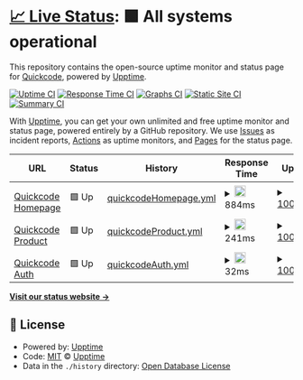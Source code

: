 # [📈 Live Status](https://quickcode-ai.github.io/quickcode-status/): <!--live status--> **🟩 All systems operational**

This repository contains the open-source uptime monitor and status page for [Quickcode](https://quickcode-ai.github.io/quickcode-status/), powered by [Upptime](https://github.com/upptime/upptime).

[![Uptime CI](https://github.com/quickcode-ai/quickcode-status/workflows/Uptime%20CI/badge.svg)](https://github.com/quickcode-ai/quickcode-status/actions?query=workflow%3A%22Uptime+CI%22)
[![Response Time CI](https://github.com/quickcode-ai/quickcode-status/workflows/Response%20Time%20CI/badge.svg)](https://github.com/quickcode-ai/quickcode-status/actions?query=workflow%3A%22Response+Time+CI%22)
[![Graphs CI](https://github.com/quickcode-ai/quickcode-status/workflows/Graphs%20CI/badge.svg)](https://github.com/quickcode-ai/quickcode-status/actions?query=workflow%3A%22Graphs+CI%22)
[![Static Site CI](https://github.com/quickcode-ai/quickcode-status/workflows/Static%20Site%20CI/badge.svg)](https://github.com/quickcode-ai/quickcode-status/actions?query=workflow%3A%22Static+Site+CI%22)
[![Summary CI](https://github.com/quickcode-ai/quickcode-status/workflows/Summary%20CI/badge.svg)](https://github.com/quickcode-ai/quickcode-status/actions?query=workflow%3A%22Summary+CI%22)

With [Upptime](https://upptime.js.org), you can get your own unlimited and free uptime monitor and status page, powered entirely by a GitHub repository. We use [Issues](https://github.com/upptime/upptime/issues) as incident reports, [Actions](https://github.com/quickcode-ai/quickcode-status/actions) as uptime monitors, and [Pages](https://quickcode-ai.github.io/quickcode-status/) for the status page.

<!--start: status pages-->
<!-- This summary is generated by Upptime (https://github.com/upptime/upptime) -->
<!-- Do not edit this manually, your changes will be overwritten -->
<!-- prettier-ignore -->
| URL | Status | History | Response Time | Uptime |
| --- | ------ | ------- | ------------- | ------ |
| <img alt="" src="https://favicons.githubusercontent.com/quickcode.ai" height="13"> [Quickcode Homepage](https://quickcode.ai) | 🟩 Up | [quickcodeHomepage.yml](https://github.com/quickcode-ai/quickcode-status/commits/HEAD/history/quickcodeHomepage.yml) | <details><summary><img alt="Response time graph" src="./graphs/quickcodeHomepage/response-time-week.png" height="20"> 884ms</summary><br><a href="https://quickcode-ai.github.io/quickcode-status/history/quickcodeHomepage"><img alt="Response time 884" src="https://img.shields.io/endpoint?url=https%3A%2F%2Fraw.githubusercontent.com%2Fquickcode-ai%2Fquickcode-status%2FHEAD%2Fapi%2FquickcodeHomepage%2Fresponse-time.json"></a><br><a href="https://quickcode-ai.github.io/quickcode-status/history/quickcodeHomepage"><img alt="24-hour response time 884" src="https://img.shields.io/endpoint?url=https%3A%2F%2Fraw.githubusercontent.com%2Fquickcode-ai%2Fquickcode-status%2FHEAD%2Fapi%2FquickcodeHomepage%2Fresponse-time-day.json"></a><br><a href="https://quickcode-ai.github.io/quickcode-status/history/quickcodeHomepage"><img alt="7-day response time 884" src="https://img.shields.io/endpoint?url=https%3A%2F%2Fraw.githubusercontent.com%2Fquickcode-ai%2Fquickcode-status%2FHEAD%2Fapi%2FquickcodeHomepage%2Fresponse-time-week.json"></a><br><a href="https://quickcode-ai.github.io/quickcode-status/history/quickcodeHomepage"><img alt="30-day response time 884" src="https://img.shields.io/endpoint?url=https%3A%2F%2Fraw.githubusercontent.com%2Fquickcode-ai%2Fquickcode-status%2FHEAD%2Fapi%2FquickcodeHomepage%2Fresponse-time-month.json"></a><br><a href="https://quickcode-ai.github.io/quickcode-status/history/quickcodeHomepage"><img alt="1-year response time 884" src="https://img.shields.io/endpoint?url=https%3A%2F%2Fraw.githubusercontent.com%2Fquickcode-ai%2Fquickcode-status%2FHEAD%2Fapi%2FquickcodeHomepage%2Fresponse-time-year.json"></a></details> | <details><summary><a href="https://quickcode-ai.github.io/quickcode-status/history/quickcodeHomepage">100.00%</a></summary><a href="https://quickcode-ai.github.io/quickcode-status/history/quickcodeHomepage"><img alt="All-time uptime 100.00%" src="https://img.shields.io/endpoint?url=https%3A%2F%2Fraw.githubusercontent.com%2Fquickcode-ai%2Fquickcode-status%2FHEAD%2Fapi%2FquickcodeHomepage%2Fuptime.json"></a><br><a href="https://quickcode-ai.github.io/quickcode-status/history/quickcodeHomepage"><img alt="24-hour uptime 100.00%" src="https://img.shields.io/endpoint?url=https%3A%2F%2Fraw.githubusercontent.com%2Fquickcode-ai%2Fquickcode-status%2FHEAD%2Fapi%2FquickcodeHomepage%2Fuptime-day.json"></a><br><a href="https://quickcode-ai.github.io/quickcode-status/history/quickcodeHomepage"><img alt="7-day uptime 100.00%" src="https://img.shields.io/endpoint?url=https%3A%2F%2Fraw.githubusercontent.com%2Fquickcode-ai%2Fquickcode-status%2FHEAD%2Fapi%2FquickcodeHomepage%2Fuptime-week.json"></a><br><a href="https://quickcode-ai.github.io/quickcode-status/history/quickcodeHomepage"><img alt="30-day uptime 100.00%" src="https://img.shields.io/endpoint?url=https%3A%2F%2Fraw.githubusercontent.com%2Fquickcode-ai%2Fquickcode-status%2FHEAD%2Fapi%2FquickcodeHomepage%2Fuptime-month.json"></a><br><a href="https://quickcode-ai.github.io/quickcode-status/history/quickcodeHomepage"><img alt="1-year uptime 100.00%" src="https://img.shields.io/endpoint?url=https%3A%2F%2Fraw.githubusercontent.com%2Fquickcode-ai%2Fquickcode-status%2FHEAD%2Fapi%2FquickcodeHomepage%2Fuptime-year.json"></a></details>
| <img alt="" src="https://favicons.githubusercontent.com/qc.quickcode.ai" height="13"> [Quickcode Product](https://qc.quickcode.ai) | 🟩 Up | [quickcodeProduct.yml](https://github.com/quickcode-ai/quickcode-status/commits/HEAD/history/quickcodeProduct.yml) | <details><summary><img alt="Response time graph" src="./graphs/quickcodeProduct/response-time-week.png" height="20"> 241ms</summary><br><a href="https://quickcode-ai.github.io/quickcode-status/history/quickcodeProduct"><img alt="Response time 241" src="https://img.shields.io/endpoint?url=https%3A%2F%2Fraw.githubusercontent.com%2Fquickcode-ai%2Fquickcode-status%2FHEAD%2Fapi%2FquickcodeProduct%2Fresponse-time.json"></a><br><a href="https://quickcode-ai.github.io/quickcode-status/history/quickcodeProduct"><img alt="24-hour response time 241" src="https://img.shields.io/endpoint?url=https%3A%2F%2Fraw.githubusercontent.com%2Fquickcode-ai%2Fquickcode-status%2FHEAD%2Fapi%2FquickcodeProduct%2Fresponse-time-day.json"></a><br><a href="https://quickcode-ai.github.io/quickcode-status/history/quickcodeProduct"><img alt="7-day response time 241" src="https://img.shields.io/endpoint?url=https%3A%2F%2Fraw.githubusercontent.com%2Fquickcode-ai%2Fquickcode-status%2FHEAD%2Fapi%2FquickcodeProduct%2Fresponse-time-week.json"></a><br><a href="https://quickcode-ai.github.io/quickcode-status/history/quickcodeProduct"><img alt="30-day response time 241" src="https://img.shields.io/endpoint?url=https%3A%2F%2Fraw.githubusercontent.com%2Fquickcode-ai%2Fquickcode-status%2FHEAD%2Fapi%2FquickcodeProduct%2Fresponse-time-month.json"></a><br><a href="https://quickcode-ai.github.io/quickcode-status/history/quickcodeProduct"><img alt="1-year response time 241" src="https://img.shields.io/endpoint?url=https%3A%2F%2Fraw.githubusercontent.com%2Fquickcode-ai%2Fquickcode-status%2FHEAD%2Fapi%2FquickcodeProduct%2Fresponse-time-year.json"></a></details> | <details><summary><a href="https://quickcode-ai.github.io/quickcode-status/history/quickcodeProduct">100.00%</a></summary><a href="https://quickcode-ai.github.io/quickcode-status/history/quickcodeProduct"><img alt="All-time uptime 100.00%" src="https://img.shields.io/endpoint?url=https%3A%2F%2Fraw.githubusercontent.com%2Fquickcode-ai%2Fquickcode-status%2FHEAD%2Fapi%2FquickcodeProduct%2Fuptime.json"></a><br><a href="https://quickcode-ai.github.io/quickcode-status/history/quickcodeProduct"><img alt="24-hour uptime 100.00%" src="https://img.shields.io/endpoint?url=https%3A%2F%2Fraw.githubusercontent.com%2Fquickcode-ai%2Fquickcode-status%2FHEAD%2Fapi%2FquickcodeProduct%2Fuptime-day.json"></a><br><a href="https://quickcode-ai.github.io/quickcode-status/history/quickcodeProduct"><img alt="7-day uptime 100.00%" src="https://img.shields.io/endpoint?url=https%3A%2F%2Fraw.githubusercontent.com%2Fquickcode-ai%2Fquickcode-status%2FHEAD%2Fapi%2FquickcodeProduct%2Fuptime-week.json"></a><br><a href="https://quickcode-ai.github.io/quickcode-status/history/quickcodeProduct"><img alt="30-day uptime 100.00%" src="https://img.shields.io/endpoint?url=https%3A%2F%2Fraw.githubusercontent.com%2Fquickcode-ai%2Fquickcode-status%2FHEAD%2Fapi%2FquickcodeProduct%2Fuptime-month.json"></a><br><a href="https://quickcode-ai.github.io/quickcode-status/history/quickcodeProduct"><img alt="1-year uptime 100.00%" src="https://img.shields.io/endpoint?url=https%3A%2F%2Fraw.githubusercontent.com%2Fquickcode-ai%2Fquickcode-status%2FHEAD%2Fapi%2FquickcodeProduct%2Fuptime-year.json"></a></details>
| <img alt="" src="https://favicons.githubusercontent.com/qc.quickcode.ai" height="13"> [Quickcode Auth](https://qc.quickcode.ai/auth/) | 🟩 Up | [quickcodeAuth.yml](https://github.com/quickcode-ai/quickcode-status/commits/HEAD/history/quickcodeAuth.yml) | <details><summary><img alt="Response time graph" src="./graphs/quickcodeAuth/response-time-week.png" height="20"> 32ms</summary><br><a href="https://quickcode-ai.github.io/quickcode-status/history/quickcodeAuth"><img alt="Response time 32" src="https://img.shields.io/endpoint?url=https%3A%2F%2Fraw.githubusercontent.com%2Fquickcode-ai%2Fquickcode-status%2FHEAD%2Fapi%2FquickcodeAuth%2Fresponse-time.json"></a><br><a href="https://quickcode-ai.github.io/quickcode-status/history/quickcodeAuth"><img alt="24-hour response time 32" src="https://img.shields.io/endpoint?url=https%3A%2F%2Fraw.githubusercontent.com%2Fquickcode-ai%2Fquickcode-status%2FHEAD%2Fapi%2FquickcodeAuth%2Fresponse-time-day.json"></a><br><a href="https://quickcode-ai.github.io/quickcode-status/history/quickcodeAuth"><img alt="7-day response time 32" src="https://img.shields.io/endpoint?url=https%3A%2F%2Fraw.githubusercontent.com%2Fquickcode-ai%2Fquickcode-status%2FHEAD%2Fapi%2FquickcodeAuth%2Fresponse-time-week.json"></a><br><a href="https://quickcode-ai.github.io/quickcode-status/history/quickcodeAuth"><img alt="30-day response time 32" src="https://img.shields.io/endpoint?url=https%3A%2F%2Fraw.githubusercontent.com%2Fquickcode-ai%2Fquickcode-status%2FHEAD%2Fapi%2FquickcodeAuth%2Fresponse-time-month.json"></a><br><a href="https://quickcode-ai.github.io/quickcode-status/history/quickcodeAuth"><img alt="1-year response time 32" src="https://img.shields.io/endpoint?url=https%3A%2F%2Fraw.githubusercontent.com%2Fquickcode-ai%2Fquickcode-status%2FHEAD%2Fapi%2FquickcodeAuth%2Fresponse-time-year.json"></a></details> | <details><summary><a href="https://quickcode-ai.github.io/quickcode-status/history/quickcodeAuth">100.00%</a></summary><a href="https://quickcode-ai.github.io/quickcode-status/history/quickcodeAuth"><img alt="All-time uptime 100.00%" src="https://img.shields.io/endpoint?url=https%3A%2F%2Fraw.githubusercontent.com%2Fquickcode-ai%2Fquickcode-status%2FHEAD%2Fapi%2FquickcodeAuth%2Fuptime.json"></a><br><a href="https://quickcode-ai.github.io/quickcode-status/history/quickcodeAuth"><img alt="24-hour uptime 100.00%" src="https://img.shields.io/endpoint?url=https%3A%2F%2Fraw.githubusercontent.com%2Fquickcode-ai%2Fquickcode-status%2FHEAD%2Fapi%2FquickcodeAuth%2Fuptime-day.json"></a><br><a href="https://quickcode-ai.github.io/quickcode-status/history/quickcodeAuth"><img alt="7-day uptime 100.00%" src="https://img.shields.io/endpoint?url=https%3A%2F%2Fraw.githubusercontent.com%2Fquickcode-ai%2Fquickcode-status%2FHEAD%2Fapi%2FquickcodeAuth%2Fuptime-week.json"></a><br><a href="https://quickcode-ai.github.io/quickcode-status/history/quickcodeAuth"><img alt="30-day uptime 100.00%" src="https://img.shields.io/endpoint?url=https%3A%2F%2Fraw.githubusercontent.com%2Fquickcode-ai%2Fquickcode-status%2FHEAD%2Fapi%2FquickcodeAuth%2Fuptime-month.json"></a><br><a href="https://quickcode-ai.github.io/quickcode-status/history/quickcodeAuth"><img alt="1-year uptime 100.00%" src="https://img.shields.io/endpoint?url=https%3A%2F%2Fraw.githubusercontent.com%2Fquickcode-ai%2Fquickcode-status%2FHEAD%2Fapi%2FquickcodeAuth%2Fuptime-year.json"></a></details>

<!--end: status pages-->

[**Visit our status website →**](https://quickcode-ai.github.io/quickcode-status/)

## 📄 License

- Powered by: [Upptime](https://github.com/upptime/upptime)
- Code: [MIT](./LICENSE) © [Upptime](https://upptime.js.org)
- Data in the `./history` directory: [Open Database License](https://opendatacommons.org/licenses/odbl/1-0/)

